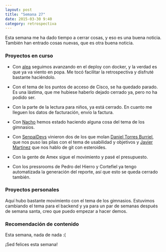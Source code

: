 ```yaml
---
layout: post
title: "Semana 27"
date: 2015-03-30 9:40
category: retrospectiva
---
```


Esta semana me ha dado tiempo a cerrar cosas, y eso es una buena noticia.
También han entrado cosas nuevas, que es otra buena noticia.

### Proyectos en curso

* Con [alea](http://alea-soluciones.com) seguimos avanzando en el deploy con
  docker, y la verdad es que ya va viento en popa. Me tocó facilitar la
  retrospectiva y disfruté bastante haciéndolo.

* Con el tema de los puntos de acceso de Cisco, se ha quedado parado. Es una
  lástima, que me hubiese haberlo dejado cerrado ya, pero no ha podido ser.

* Con la parte de la lectura para niños, ya está cerrado. En cuanto me lleguen
  los datos de facturación, envío la factura.

* Con [Nacho](https://twitter.com/Nachokyoku) hemos estado haciendo alguna cosa
  del tema de los gimnasios.

* Con [SenpaiDevs](http://senpaidevs.com) vinieron dos de los que molan [Daniel
  Torres Burriel](http://www.torresburriel.com/), que nos puso las pilas con el tema
  de usabilidad y objetivos  y [Javier Martinez](http://developing.frogtek.org/)
  que nos hablo de git con esteroides.

* Con la gente de Amex sigue el movimiento y pasé el presupuesto.

* Con los pressrooms de Pedro del Hierro y Cortefiel ya tengo automatizada la
  generación del reporte, así que esto se queda cerrado también.

### Proyectos personales

Aquí hubo bastante movimiento con el tema de los gimnasios. Estuvimos cambiando
el tema para el backend y ya para un par de semanas después de semana santa,
creo que puedo empezar a hacer demos.

### Recomendación de contenido

Esta semana, nada de nada :(

¡Sed felices esta semana!


